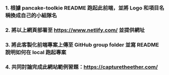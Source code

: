 ### 1. 根據 pancake-toolkie README 跑起此前端，並將 Logo 和項目名稱換成自己的小組隊名

### 2. 將以上網頁部署至 https://www.netlify.com/ 並提供網址

### 3. 將此客製化前端專案上傳至 GitHub group folder 並寫 README 說明如何在 local 跑起專案

### 4. 共同討論完成此網站範例習題：https://capturetheether.com/

